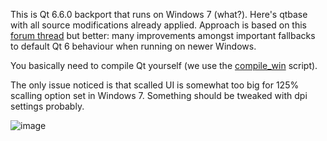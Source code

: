 This is Qt 6.6.0 backport that runs on Windows 7 (what?). Here's qtbase with all source modifications already applied. 
Approach is based on this [forum thread](https://forum.qt.io/topic/133002/qt-creator-6-0-1-and-qt-6-2-2-running-on-windows-7/60) but better: many improvements amongst important fallbacks to default Qt 6 behaviour when running on newer Windows.

You basically need to compile Qt yourself (we use the [compile_win](https://github.com/crystalidea/qt-build-tools/tree/master/6.6.0) script).

The only issue noticed is that scalled UI is somewhat too big for 125% scalling option set in Windows 7. Something should be tweaked with dpi settings probably.

![image](https://github.com/crystalidea/qt6windows7/assets/2600624/1183f462-a661-4170-b777-d9d2a96c3a59)

